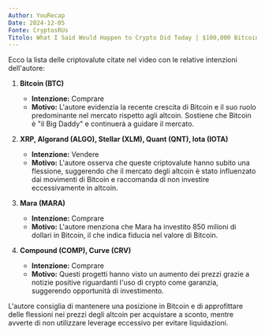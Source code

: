 ```yaml
---
Author: YouRecap
Date: 2024-12-05
Fonte: CryptosRUs
Titolo: What I Said Would Happen to Crypto Did Today | $100,000 Bitcoin
---
```


Ecco la lista delle criptovalute citate nel video con le relative intenzioni dell'autore:

1. **Bitcoin (BTC)** 
   - **Intenzione:** Comprare
   - **Motivo:** L'autore evidenzia la recente crescita di Bitcoin e il suo ruolo predominante nel mercato rispetto agli altcoin. Sostiene che Bitcoin è "il Big Daddy" e continuerà a guidare il mercato.

2. **XRP, Algorand (ALGO), Stellar (XLM), Quant (QNT), Iota (IOTA)**
   - **Intenzione:** Vendere
   - **Motivo:** L'autore osserva che queste criptovalute hanno subito una flessione, suggerendo che il mercato degli altcoin è stato influenzato dai movimenti di Bitcoin e raccomanda di non investire eccessivamente in altcoin.

3. **Mara (MARA)**
   - **Intenzione:** Comprare
   - **Motivo:** L'autore menziona che Mara ha investito 850 milioni di dollari in Bitcoin, il che indica fiducia nel valore di Bitcoin.

4. **Compound (COMP), Curve (CRV)**
   - **Intenzione:** Comprare
   - **Motivo:** Questi progetti hanno visto un aumento dei prezzi grazie a notizie positive riguardanti l'uso di crypto come garanzia, suggerendo opportunità di investimento.

L'autore consiglia di mantenere una posizione in Bitcoin e di approfittare delle flessioni nei prezzi degli altcoin per acquistare a sconto, mentre avverte di non utilizzare leverage eccessivo per evitare liquidazioni.
